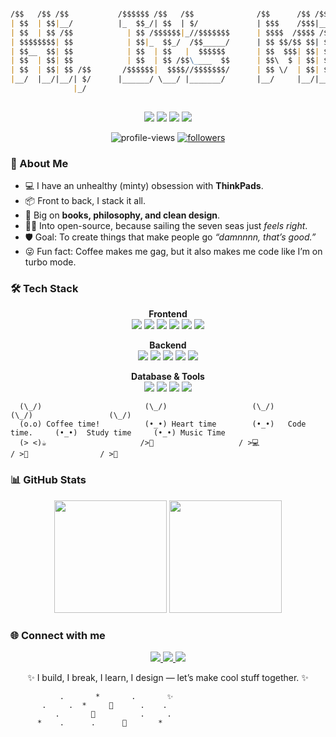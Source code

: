 ```markdown

/$$   /$$ /$$           /$$$$$$ /$$   /$$              /$$      /$$ /$$           /$$                 /$$ /$$          
| $$  | $$|__/          |_  $$_/| $$  | $/             | $$$    /$$$|__/          | $$                | $$| $$          
| $$  | $$ /$$            | $$ /$$$$$$|_//$$$$$$$      | $$$$  /$$$$ /$$  /$$$$$$$| $$$$$$$   /$$$$$$ | $$| $$  /$$$$$$ 
| $$$$$$$$| $$            | $$|_  $$_/  /$$_____/      | $$ $$/$$ $$| $$ /$$_____/| $$__  $$ /$$__  $$| $$| $$ /$$__  $$
| $$__  $$| $$            | $$  | $$   |  $$$$$$       | $$  $$$| $$| $$| $$      | $$  \ $$| $$$$$$$$| $$| $$| $$$$$$$$
| $$  | $$| $$            | $$  | $$ /$$\____  $$      | $$\  $ | $$| $$| $$      | $$  | $$| $$_____/| $$| $$| $$_____/
| $$  | $$| $$ /$$       /$$$$$$|  $$$$//$$$$$$$/      | $$ \/  | $$| $$|  $$$$$$$| $$  | $$|  $$$$$$$| $$| $$|  $$$$$$$
|__/  |__/|__/| $/      |______/ \___/ |_______/       |__/     |__/|__/ \_______/|__/  |__/ \_______/|__/|__/ \_______/
              |_/                                                                                                                                                                                                    
                                                                                                                                                                               
```

<p align="center">
  <img src="https://img.shields.io/badge/Builder-%23800080?style=for-the-badge&logoColor=white"/>
  <img src="https://img.shields.io/badge/Designer-%235000A0?style=for-the-badge&logoColor=white"/>
  <img src="https://img.shields.io/badge/ThinkPad%20Enjoyer-%23330033?style=for-the-badge&logoColor=white"/>
  <img src="https://img.shields.io/badge/Open%20Source%20Lover-%23E6E6FA?style=for-the-badge&logoColor=white"/>
</p>

<p align="center">
  <img src="https://komarev.com/ghpvc/?username=MichelleAijo&label=Profile%20views&color=800080&style=flat" alt="profile-views" />
  <a href="https://github.com/MichelleAijo?tab=followers">
    <img src="https://img.shields.io/github/followers/MichelleAijo?label=Followers&style=social&color=800080" alt="followers"/>
  </a>
</p>

### 🚀 About Me
- 💻 I have an unhealthy (minty) obsession with **ThinkPads**.
- 📦 Front to back, I stack it all.
- 📓 Big on **books, philosophy, and clean design**.
- 🏴‍☠️ Into open-source, because sailing the seven seas just *feels right*.
- 🛡️ Goal: To create things that make people go *“damnnnn, that’s good.”*
- 😜 Fun fact: Coffee makes me gag, but it also makes me code like I’m on turbo mode.

### 🛠️ Tech Stack

<p align="center">
  <!-- Frontend -->
  <strong>Frontend</strong><br>
  <img src="https://img.shields.io/badge/Angular-%239000D6?style=for-the-badge&logo=angular&logoColor=white"/>
  <img src="https://img.shields.io/badge/React-%23B347FF?style=for-the-badge&logo=react&logoColor=white"/>
  <img src="https://img.shields.io/badge/TypeScript-%23AA00FF?style=for-the-badge&logo=typescript&logoColor=white"/>
  <img src="https://img.shields.io/badge/JavaScript-%238500FF?style=for-the-badge&logo=javascript&logoColor=white"/>
  <img src="https://img.shields.io/badge/HTML5-%239000FF?style=for-the-badge&logo=html5&logoColor=white"/>
  <img src="https://img.shields.io/badge/CSS3-%23A64DFF?style=for-the-badge&logo=css3&logoColor=white"/>
</p>

<p align="center">
  <!-- Backend -->
  <strong>Backend</strong><br>
  <img src="https://img.shields.io/badge/Node.js-%236600CC?style=for-the-badge&logo=node.js&logoColor=white"/>
  <img src="https://img.shields.io/badge/Express-%238000FF?style=for-the-badge&logo=express&logoColor=white"/>
  <img src="https://img.shields.io/badge/.NET-%239966FF?style=for-the-badge&logo=dotnet&logoColor=white"/>
  <img src="https://img.shields.io/badge/Python-%23B266FF?style=for-the-badge&logo=python&logoColor=white"/>
  <img src="https://img.shields.io/badge/C++-%237D00FF?style=for-the-badge&logo=c%2B%2B&logoColor=white"/>
</p>

<p align="center">
  <!-- Database & Tools -->
  <strong>Database & Tools</strong><br>
  <img src="https://img.shields.io/badge/MongoDB-%238C33FF?style=for-the-badge&logo=mongodb&logoColor=white"/>
  <img src="https://img.shields.io/badge/Git-%239966FF?style=for-the-badge&logo=git&logoColor=white"/>
  <img src="https://img.shields.io/badge/GitHub-%23A64DFF?style=for-the-badge&logo=github&logoColor=white"/>
  <img src="https://img.shields.io/badge/VS%20Code-%23B266FF?style=for-the-badge&logo=visual-studio-code&logoColor=white"/>
</p>

```
  (\_/)                       (\_/)                   (\_/)                  (\_/)                 (\_/) 
  (o.o) Coffee time!          (•_•) Heart time        (•_•)   Code time.     (•_•)  Study time     (•_•) Music Time      
  (> <)☕                     />💖                   / >💻                  / >📓                / >🎵

```

### 📊 GitHub Stats
<p align="center">
  <img src="https://github-readme-stats.vercel.app/api?username=MichelleAijo&show_icons=true&theme=radical&title_color=E6E6FA&icon_color=800080" height="180"/>
  <img src="https://github-readme-stats.vercel.app/api/top-langs/?username=MichelleAijo&layout=compact&theme=radical&title_color=E6E6FA&icon_color=800080" height="180"/>
</p>

### 🌐 Connect with me
<p align="center">
  <a href="https://www.linkedin.com/in/michelle-a-956893253/" target="_blank">
    <img src="https://img.shields.io/badge/-LinkedIn-%23800080?style=flat&logo=linkedin&logoColor=white" />
  </a>
  <a href="https://twitter.com/" target="_gunmetal_ainbowblank">
    <img src="https://img.shields.io/badge/-Twitter-%235000A0?style=flat&logo=twitter&logoColor=white" />
  </a>
  <a href="mailto:your-michelleaijo@gmail.com">
    <img src="https://img.shields.io/badge/-Email-%23E6E6FA?style=flat&logo=gmail&logoColor=white" />
  </a>
</p>

<p align="center">✨ I build, I break, I learn, I design — let’s make cool stuff together. ✨</p>


```
           .       *       .       ✨
       .     .  *     🚀      .    .
          .       👾          .     .
      *    .      .      🌌       *
```
